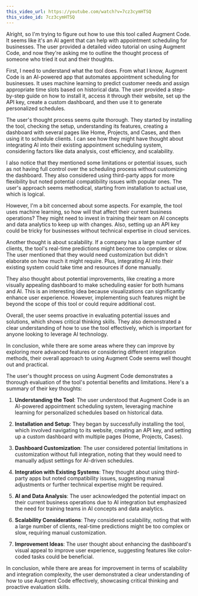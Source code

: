 ```yaml
---
this_video_url: https://youtube.com/watch?v=7cz3cymHTSQ
this_video_id: 7cz3cymHTSQ
---
```

<think>
Alright, so I'm trying to figure out how to use this tool called Augment Code. It seems like it's an AI agent that can help with appointment scheduling for businesses. The user provided a detailed video tutorial on using Augment Code, and now they're asking me to outline the thought process of someone who tried it out and their thoughts.

First, I need to understand what the tool does. From what I know, Augment Code is an AI-powered app that automates appointment scheduling for businesses. It uses machine learning to predict customer needs and assign appropriate time slots based on historical data. The user provided a step-by-step guide on how to install it, access it through their website, set up the API key, create a custom dashboard, and then use it to generate personalized schedules.

The user's thought process seems quite thorough. They started by installing the tool, checking the setup, understanding its features, creating a dashboard with several pages like Home, Projects, and Cases, and then using it to schedule clients. I can see how they might have thought about integrating AI into their existing appointment scheduling system, considering factors like data analysis, cost efficiency, and scalability.

I also notice that they mentioned some limitations or potential issues, such as not having full control over the scheduling process without customizing the dashboard. They also considered using third-party apps for more flexibility but noted potential compatibility issues with popular ones. The user's approach seems methodical, starting from installation to actual use, which is logical.

However, I'm a bit concerned about some aspects. For example, the tool uses machine learning, so how will that affect their current business operations? They might need to invest in training their team on AI concepts and data analytics to keep up with changes. Also, setting up an API key could be tricky for businesses without technical expertise in cloud services.

Another thought is about scalability. If a company has a large number of clients, the tool's real-time predictions might become too complex or slow. The user mentioned that they would need customization but didn't elaborate on how much it might require. Plus, integrating AI into their existing system could take time and resources if done manually.

They also thought about potential improvements, like creating a more visually appealing dashboard to make scheduling easier for both humans and AI. This is an interesting idea because visualizations can significantly enhance user experience. However, implementing such features might be beyond the scope of this tool or could require additional cost.

Overall, the user seems proactive in evaluating potential issues and solutions, which shows critical thinking skills. They also demonstrated a clear understanding of how to use the tool effectively, which is important for anyone looking to leverage AI technology.

In conclusion, while there are some areas where they can improve by exploring more advanced features or considering different integration methods, their overall approach to using Augment Code seems well thought out and practical.
</think>

The user's thought process on using Augment Code demonstrates a thorough evaluation of the tool's potential benefits and limitations. Here's a summary of their key thoughts:

1. **Understanding the Tool**: The user understood that Augment Code is an AI-powered appointment scheduling system, leveraging machine learning for personalized schedules based on historical data.

2. **Installation and Setup**: They began by successfully installing the tool, which involved navigating to its website, creating an API key, and setting up a custom dashboard with multiple pages (Home, Projects, Cases).

3. **Dashboard Customization**: The user considered potential limitations in customization without full integration, noting that they would need to manually adjust settings for AI-driven schedules.

4. **Integration with Existing Systems**: They thought about using third-party apps but noted compatibility issues, suggesting manual adjustments or further technical expertise might be required.

5. **AI and Data Analysis**: The user acknowledged the potential impact on their current business operations due to AI integration but emphasized the need for training teams in AI concepts and data analytics.

6. **Scalability Considerations**: They considered scalability, noting that with a large number of clients, real-time predictions might be too complex or slow, requiring manual customization.

7. **Improvement Ideas**: The user thought about enhancing the dashboard's visual appeal to improve user experience, suggesting features like color-coded tasks could be beneficial.

In conclusion, while there are areas for improvement in terms of scalability and integration complexity, the user demonstrated a clear understanding of how to use Augment Code effectively, showcasing critical thinking and proactive evaluation skills.
